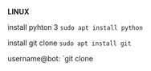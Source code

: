 **LINUX**

install pyhton 3 `sudo apt install python`

install git clone `sudo apt install git`

username@bot: `git clone 
